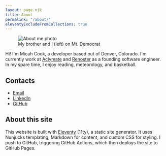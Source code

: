 ```yaml
---
layout: page.njk
title: About
permalink: "/about/"
eleventyExcludeFromCollections: true
---
```


<!-- markdownlint-disable MD033 -->
<figure>
  <img src="{{ '/assets/images/about.jpg' | url }}" alt="About me photo" class="about-image">
  <figcaption>My brother and I (left) on Mt. Democrat</figcaption>
</figure>
<!-- markdownlint-enable MD033 -->

Hi! I'm Micah Cook, a developer based out of Denver, Colorado. I'm currently work at [Aclymate](https://aclymate.com) and [Renoster](https://renoster.co) as a founding software engineer. In my spare time, I enjoy reading, meteorology, and basketball.

<!-- markdownlint-disable MD033 -->
<div class="contacts-section">

## Contacts

- [Email](mailto:micahwcook@yahoo.com)
- [LinkedIn](https://www.linkedin.com/in/micah-cook-dev/)
- [GitHub](https://github.com/Mico-S)

</div>
<!-- markdownlint-enable MD033 -->

## About this site

This website is built with [Eleventy](https://www.11ty.dev/) (11ty), a static site generator. It uses Nunjucks templating, Markdown for content, and custom CSS for styling. I push to GitHub, triggering GitHub Actions, which then deploys the site to GitHub Pages.
